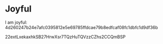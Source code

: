 # Joyful

I am joyful: 4d260247b24e7afc0395812e5e69785ffdcae79b8edfcaf08fc1dbfc1d9df36b


22extLxekaxhkSB27HrwXsr7TQzHuTQVzzCZhs2CCQmBSP
